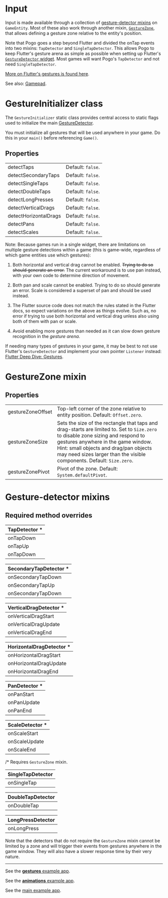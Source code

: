 # Input

Input is made available through a collection of [gesture-detector mixins](#gesture-detector-mixins) on `GameEntity`.  Most of these also work through another mixin, [`GestureZone`](#gesturezone-mixin), that allows defining a gesture zone relative to the entity's position.

Note that Pogo goes a step beyond Flutter and divided the onTap events into two mixins: `TapDetector` and `SingleTapDetector`.  This allows Pogo to keep Flutter's gesture arena as simple as possible when setting up Flutter's [`GestureDetector` widget](https://api.flutter.dev/flutter/widgets/GestureDetector-class.html).  Most games will want Pogo's `TapDetector` and not need `SingleTapDetector`.

[More on Flutter's gestures is found here](https://flutter.dev/docs/development/ui/advanced/gestures).

See also: [Gamepad](gamepad.md).


# GestureInitializer class

The `GestureInitializer` static class provides central access to static flags used to initialize the main [GestureDetector]((https://api.flutter.dev/flutter/widgets/GestureDetector-class.html)).

You must initialize all gestures that will be used anywhere in your game.  Do this in your `main()` before referencing `Game()`.

## Properties

| | |
| :-- | :-- |
| detectTaps            | Default: `false`. |
| detectSecondaryTaps   | Default: `false`. |
| detectSingleTaps      | Default: `false`. |
| detectDoubleTaps      | Default: `false`. |
| detectLongPresses     | Default: `false`. |
| detectVerticalDrags   | Default: `false`. |
| detectHorizontalDrags | Default: `false`. |
| detectPans            | Default: `false`. |
| detectScales          | Default: `false`. |

Note: Because games run in a single widget, there are limitations on multiple
gesture detections within a game (this is game-wide, regardless of which
game entities use which gestures):

1. Both horizontal and vertical drag cannot be enabled.
~~Trying to do so should generate an error.~~
The current workaround is to use pan instead, with your own code to
determine direction of movement.

2. Both pan and scale cannot be enabled.
Trying to do so should generate an error.
Scale is considered a superset of pan and should be used instead.

3. The Flutter source code does not match the rules stated in the Flutter
docs, so expect variations on the above as things evolve.
Such as, no error if trying to use both horizontal and vertical drag unless
also using both of them with pan or scale.

4. Avoid enabling more gestures than needed as it can slow down gesture
recognition in the _gesture arena_.

If needing many types of gestures in your game, it may be best to not use
Flutter's `GestureDetector` and implement your own pointer `Listener`
instead:
[Flutter Deep Dive: Gestures](https://medium.com/flutter-community/flutter-deep-dive-gestures-c16203b3434f).


# GestureZone mixin

## Properties

| | |
| :-- | :-- |
| gestureZoneOffset | Top-left corner of the zone relative to entity position.  Default: `Offset.zero`. |
| gestureZoneSize   | Sets the size of the rectangle that taps and drag-starts are limited to.  Set to `Size.zero` to disable zone sizing and respond to gestures anywhere in the game window.  Hint: small objects and drag/pan objects may need sizes larger than the visible components.  Default: `Size.zero`. |
| gestureZonePivot  | Pivot of the zone.  Default: `System.defaultPivot`. |


# Gesture-detector mixins

## Required method overrides

| TapDetector * |
| :-- |
| onTapDown |
| onTapUp |
| onTapDown |

| SecondaryTapDetector * |
| :-- |
| onSecondaryTapDown |
| onSecondaryTapUp |
| onSecondaryTapDown |

| VerticalDragDetector * |
| :-- |
| onVerticalDragStart |
| onVerticalDragUpdate |
| onVerticalDragEnd |

| HorizontalDragDetector * |
| :-- |
| onHorizontalDragStart |
| onHorizontalDragUpdate |
| onHorizontalDragEnd |

| PanDetector * |
| :-- |
| onPanStart |
| onPanUpdate |
| onPanEnd |

| ScaleDetector * |
| :-- |
| onScaleStart |
| onScaleUpdate |
| onScaleEnd |

/* Requires `GestureZone` mixin.

| SingleTapDetector |
| :-- |
| onSingleTap |

| DoubleTapDetector |
| :-- |
| onDoubleTap |

| LongPressDetector |
| :-- |
| onLongPress |

Note that the detectors that do not require the `GestureZone` mixin cannot be limited by a zone and will trigger their events from gestures anywhere in the game window.  They will also have a slower response time by their very nature.

----

See the [**gestures** example app](/doc/examples/gestures/lib/main.dart).

See the [**animations** example app](/doc/examples/animations/lib/main.dart).

See the [main example app](/example/lib/main.dart).
